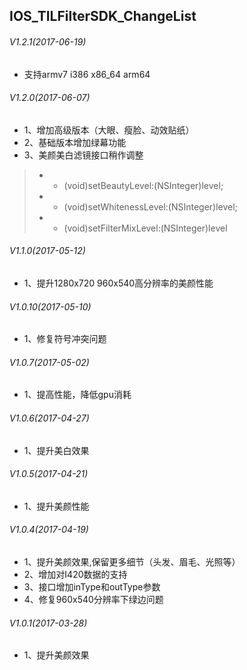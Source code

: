 ## IOS_TILFilterSDK_ChangeList

###### V1.2.1(2017-06-19)
* 支持armv7 i386 x86_64 arm64
 
 
###### V1.2.0(2017-06-07)
* 1、增加高级版本（大眼、瘦脸、动效贴纸）
* 2、基础版本增加绿幕功能
* 3、美颜美白滤镜接口稍作调整
 >* - (void)setBeautyLevel:(NSInteger)level;
 >* - (void)setWhitenessLevel:(NSInteger)level;
 >* - (void)setFilterMixLevel:(NSInteger)level
 
###### V1.1.0(2017-05-12)
* 1、提升1280x720 960x540高分辨率的美颜性能

###### V1.0.10(2017-05-10)
* 1、修复符号冲突问题

###### V1.0.7(2017-05-02)
* 1、提高性能，降低gpu消耗

###### V1.0.6(2017-04-27)
* 1、提升美白效果
 
###### V1.0.5(2017-04-21)
* 1、提升美颜性能

###### V1.0.4(2017-04-19)
* 1、提升美颜效果,保留更多细节（头发、眉毛、光照等）
* 2、增加对I420数据的支持
* 3、接口增加inType和outType参数
* 4、修复960x540分辨率下绿边问题

###### V1.0.1(2017-03-28)
* 1、提升美颜效果
